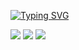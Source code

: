 
[![Typing SVG](https://readme-typing-svg.demolab.com?font=Fira+Code&pause=1000&color=779BF7&random=false&width=435&lines=%E4%BD%A0%E5%A5%BD%E5%95%8A%EF%BC%8C%E7%A5%9D%E6%82%A8%E4%BB%8A%E5%A4%A9%E6%84%89%E5%BF%AB%EF%BC%81)](https://git.io/typing-svg)

![](https://img.shields.io/badge/-HTML5-E34F26?style=flat-square&logo=html5&logoColor=white)
![](https://img.shields.io/badge/-CSS3-1572B6?style=flat-square&logo=css3)
![](https://img.shields.io/badge/-JavaScript-oringe?style=flat-square&logo=javascript)
